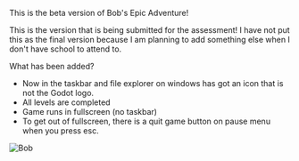 This is the beta version of Bob's Epic Adventure!

This is the version that is being submitted for the assessment!
I have not put this as the final version because I am planning to add something else when I don't have school to attend to.

What has been added?
- Now in the taskbar and file explorer on windows has got an icon that is not the Godot logo.
- All levels are completed
- Game runs in fullscreen (no taskbar)
- To get out of fullscreen, there is a quit game button on pause menu when you press esc.

![Bob](https://github.com/Jimmy-J-J/BOBs-EPIC-ADVENTURE/assets/168947824/070f7e4f-d65c-442a-8707-7b5df5f82504)

